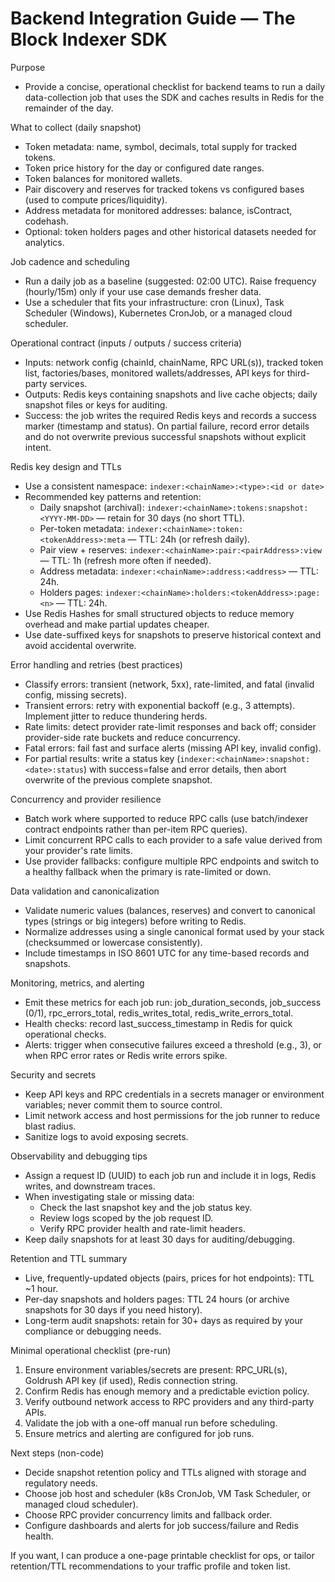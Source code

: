 # Backend Integration Guide — The Block Indexer SDK

Purpose

- Provide a concise, operational checklist for backend teams to run a daily data-collection job that uses the SDK and caches results in Redis for the remainder of the day.

What to collect (daily snapshot)

- Token metadata: name, symbol, decimals, total supply for tracked tokens.
- Token price history for the day or configured date ranges.
- Token balances for monitored wallets.
- Pair discovery and reserves for tracked tokens vs configured bases (used to compute prices/liquidity).
- Address metadata for monitored addresses: balance, isContract, codehash.
- Optional: token holders pages and other historical datasets needed for analytics.

Job cadence and scheduling

- Run a daily job as a baseline (suggested: 02:00 UTC). Raise frequency (hourly/15m) only if your use case demands fresher data.
- Use a scheduler that fits your infrastructure: cron (Linux), Task Scheduler (Windows), Kubernetes CronJob, or a managed cloud scheduler.

Operational contract (inputs / outputs / success criteria)

- Inputs: network config (chainId, chainName, RPC URL(s)), tracked token list, factories/bases, monitored wallets/addresses, API keys for third-party services.
- Outputs: Redis keys containing snapshots and live cache objects; daily snapshot files or keys for auditing.
- Success: the job writes the required Redis keys and records a success marker (timestamp and status). On partial failure, record error details and do not overwrite previous successful snapshots without explicit intent.

Redis key design and TTLs

- Use a consistent namespace: `indexer:<chainName>:<type>:<id or date>`
- Recommended key patterns and retention:
  - Daily snapshot (archival): `indexer:<chainName>:tokens:snapshot:<YYYY-MM-DD>` — retain for 30 days (no short TTL).
  - Per-token metadata: `indexer:<chainName>:token:<tokenAddress>:meta` — TTL: 24h (or refresh daily).
  - Pair view + reserves: `indexer:<chainName>:pair:<pairAddress>:view` — TTL: 1h (refresh more often if needed).
  - Address metadata: `indexer:<chainName>:address:<address>` — TTL: 24h.
  - Holders pages: `indexer:<chainName>:holders:<tokenAddress>:page:<n>` — TTL: 24h.
- Use Redis Hashes for small structured objects to reduce memory overhead and make partial updates cheaper.
- Use date-suffixed keys for snapshots to preserve historical context and avoid accidental overwrite.

Error handling and retries (best practices)

- Classify errors: transient (network, 5xx), rate-limited, and fatal (invalid config, missing secrets).
- Transient errors: retry with exponential backoff (e.g., 3 attempts). Implement jitter to reduce thundering herds.
- Rate limits: detect provider rate-limit responses and back off; consider provider-side rate buckets and reduce concurrency.
- Fatal errors: fail fast and surface alerts (missing API key, invalid config).
- For partial results: write a status key (`indexer:<chainName>:snapshot:<date>:status`) with success=false and error details, then abort overwrite of the previous complete snapshot.

Concurrency and provider resilience

- Batch work where supported to reduce RPC calls (use batch/indexer contract endpoints rather than per-item RPC queries).
- Limit concurrent RPC calls to each provider to a safe value derived from your provider's rate limits.
- Use provider fallbacks: configure multiple RPC endpoints and switch to a healthy fallback when the primary is rate-limited or down.

Data validation and canonicalization

- Validate numeric values (balances, reserves) and convert to canonical types (strings or big integers) before writing to Redis.
- Normalize addresses using a single canonical format used by your stack (checksummed or lowercase consistently).
- Include timestamps in ISO 8601 UTC for any time-based records and snapshots.

Monitoring, metrics, and alerting

- Emit these metrics for each job run: job_duration_seconds, job_success (0/1), rpc_errors_total, redis_writes_total, redis_write_errors_total.
- Health checks: record last_success_timestamp in Redis for quick operational checks.
- Alerts: trigger when consecutive failures exceed a threshold (e.g., 3), or when RPC error rates or Redis write errors spike.

Security and secrets

- Keep API keys and RPC credentials in a secrets manager or environment variables; never commit them to source control.
- Limit network access and host permissions for the job runner to reduce blast radius.
- Sanitize logs to avoid exposing secrets.

Observability and debugging tips

- Assign a request ID (UUID) to each job run and include it in logs, Redis writes, and downstream traces.
- When investigating stale or missing data:
  - Check the last snapshot key and the job status key.
  - Review logs scoped by the job request ID.
  - Verify RPC provider health and rate-limit headers.
- Keep daily snapshots for at least 30 days for auditing/debugging.

Retention and TTL summary

- Live, frequently-updated objects (pairs, prices for hot endpoints): TTL ~1 hour.
- Per-day snapshots and holders pages: TTL 24 hours (or archive snapshots for 30 days if you need history).
- Long-term audit snapshots: retain for 30+ days as required by your compliance or debugging needs.

Minimal operational checklist (pre-run)

1. Ensure environment variables/secrets are present: RPC_URL(s), Goldrush API key (if used), Redis connection string.
2. Confirm Redis has enough memory and a predictable eviction policy.
3. Verify outbound network access to RPC providers and any third-party APIs.
4. Validate the job with a one-off manual run before scheduling.
5. Ensure metrics and alerting are configured for job runs.

Next steps (non-code)

- Decide snapshot retention policy and TTLs aligned with storage and regulatory needs.
- Choose job host and scheduler (k8s CronJob, VM Task Scheduler, or managed cloud scheduler).
- Choose RPC provider concurrency limits and fallback order.
- Configure dashboards and alerts for job success/failure and Redis health.

If you want, I can produce a one-page printable checklist for ops, or tailor retention/TTL recommendations to your traffic profile and token list.
